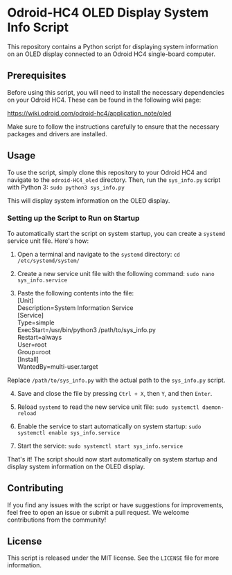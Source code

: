 # Odroid-HC4 OLED Display System Info Script

This repository contains a Python script for displaying system information on an OLED display connected to an Odroid HC4 single-board computer.

## Prerequisites

Before using this script, you will need to install the necessary dependencies on your Odroid HC4. These can be found in the following wiki page:

https://wiki.odroid.com/odroid-hc4/application_note/oled

Make sure to follow the instructions carefully to ensure that the necessary packages and drivers are installed.

## Usage

To use the script, simply clone this repository to your Odroid HC4 and navigate to the `odroid-HC4_oled` directory. Then, run the `sys_info.py` script with Python 3:
`sudo python3 sys_info.py`

This will display system information on the OLED display.

### Setting up the Script to Run on Startup

To automatically start the script on system startup, you can create a `systemd` service unit file. Here's how:

1. Open a terminal and navigate to the `systemd` directory:
`cd /etc/systemd/system/`

2. Create a new service unit file with the following command:
`sudo nano sys_info.service`

3. Paste the following contents into the file:<br/>
[Unit]<br/>
Description=System Information Service<br/>
[Service]<br/>
Type=simple<br/>
ExecStart=/usr/bin/python3 /path/to/sys_info.py<br/>
Restart=always<br/>
User=root<br/>
Group=root<br/>
[Install]<br/>
WantedBy=multi-user.target<br/>

Replace `/path/to/sys_info.py` with the actual path to the `sys_info.py` script.

4. Save and close the file by pressing `Ctrl + X`, then `Y`, and then `Enter`.

5. Reload `systemd` to read the new service unit file:
`sudo systemctl daemon-reload`

6. Enable the service to start automatically on system startup:
`sudo systemctl enable sys_info.service`

7. Start the service:
`sudo systemctl start sys_info.service`

That's it! The script should now start automatically on system startup and display system information on the OLED display.


## Contributing

If you find any issues with the script or have suggestions for improvements, feel free to open an issue or submit a pull request. We welcome contributions from the community!

## License

This script is released under the MIT license. See the `LICENSE` file for more information.

